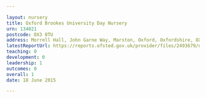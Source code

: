 ```yaml
---

layout: nursery
title: Oxford Brookes University Day Nursery
urn: 134021
postcode: OX3 0TU
address: Morrell Hall, John Garne Way, Marston, Oxford, Oxfordshire, OX3 0TU
latestReportUrl: https://reports.ofsted.gov.uk/provider/files/2493679/urn/134021.pdf
teaching: 0
development: 0
leadership: 1
outcomes: 0
overall: 1
date: 18 June 2015

---
```

